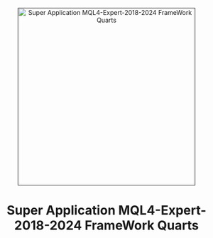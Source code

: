 <p align="center">
<a href="" target="_blank"><img src="Screenshot(50).jpg" width="400" alt="Super Application MQL4-Expert-2018-2024 FrameWork Quarts">
</a></p>
<h1 align="center">Super Application MQL4-Expert-2018-2024 FrameWork Quarts</h1>
